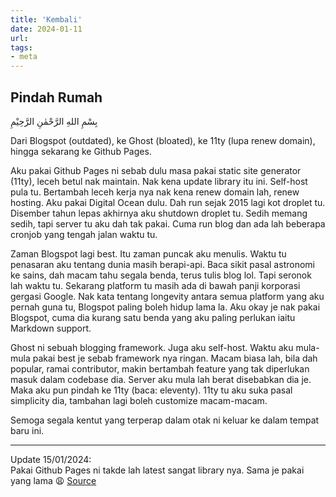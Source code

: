 ```yaml
---
title: 'Kembali'
date: 2024-01-11
url: 
tags: 
- meta
---
```


## Pindah Rumah

بِسْمِ اللهِ الرَّحْمٰنِ الرَّحِيْمِ

Dari Blogspot (outdated), ke Ghost (bloated), ke 11ty (lupa renew domain), hingga sekarang ke Github Pages.

Aku pakai Github Pages ni sebab dulu masa pakai static site generator (11ty), leceh betul nak maintain. Nak kena update library itu ini. Self-host pula tu. Bertambah leceh kerja nya nak kena renew domain lah, renew hosting. Aku pakai Digital Ocean dulu. Dah run sejak 2015 lagi kot droplet tu. Disember tahun lepas akhirnya aku shutdown droplet tu. Sedih memang sedih, tapi server tu aku dah tak pakai. Cuma run blog dan ada lah beberapa cronjob yang tengah jalan waktu tu.

Zaman Blogspot lagi best. Itu zaman puncak aku menulis. Waktu tu penasaran aku tentang dunia masih berapi-api. Baca sikit pasal astronomi ke sains, dah macam tahu segala benda, terus tulis blog lol. Tapi seronok lah waktu tu. Sekarang platform tu masih ada di bawah panji korporasi gergasi Google. Nak kata tentang longevity antara semua platform yang aku pernah guna tu, Blogspot paling boleh hidup lama la. Aku okay je nak pakai Blogspot, cuma dia kurang satu benda yang aku paling perlukan iaitu Markdown support.

Ghost ni sebuah blogging framework. Juga aku self-host. Waktu aku mula-mula pakai best je sebab framework nya ringan. Macam biasa lah, bila dah popular, ramai contributor, makin bertambah feature yang tak diperlukan masuk dalam codebase dia. Server aku mula lah berat disebabkan dia je. Maka aku pun pindah ke 11ty (baca: eleventy). 11ty tu aku suka pasal simplicity dia, tambahan lagi boleh customize macam-macam. 

Semoga segala kentut yang terperap dalam otak ni keluar ke dalam tempat baru ini.

---

Update 15/01/2024:  
Pakai Github Pages ni takde lah latest sangat library nya. Sama je pakai yang lama 😩 [Source](https://pages.github.com/versions/)
